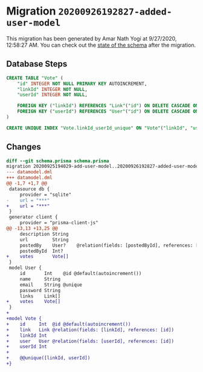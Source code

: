 # Migration `20200926192827-added-user-model`

This migration has been generated by Amar Nath Yogi at 9/27/2020, 12:58:27 AM.
You can check out the [state of the schema](./schema.prisma) after the migration.

## Database Steps

```sql
CREATE TABLE "Vote" (
    "id" INTEGER NOT NULL PRIMARY KEY AUTOINCREMENT,
    "linkId" INTEGER NOT NULL,
    "userId" INTEGER NOT NULL,

    FOREIGN KEY ("linkId") REFERENCES "Link"("id") ON DELETE CASCADE ON UPDATE CASCADE,
    FOREIGN KEY ("userId") REFERENCES "User"("id") ON DELETE CASCADE ON UPDATE CASCADE
)

CREATE UNIQUE INDEX "Vote.linkId_userId_unique" ON "Vote"("linkId", "userId")
```

## Changes

```diff
diff --git schema.prisma schema.prisma
migration 20200925194029-add-user-model..20200926192827-added-user-model
--- datamodel.dml
+++ datamodel.dml
@@ -1,7 +1,7 @@
 datasource db {
     provider = "sqlite"
-    url = "***"
+    url = "***"
 }
 generator client {
     provider = "prisma-client-js"
@@ -13,13 +13,25 @@
     description String
     url         String
     postedBy    User?    @relation(fields: [postedById], references: [id])
     postedById  Int?
+    votes       Vote[]
 }
 model User {
     id       Int    @id @default(autoincrement())
     name     String
     email    String @unique
     password String
     links    Link[]
+    votes    Vote[]
 }
+
+model Vote {
+    id     Int  @id @default(autoincrement())
+    link   Link @relation(fields: [linkId], references: [id])
+    linkId Int
+    user   User @relation(fields: [userId], references: [id])
+    userId Int
+
+    @@unique([linkId, userId])
+}
```


